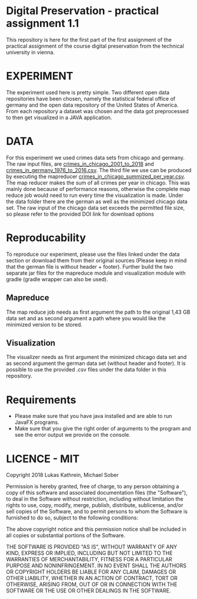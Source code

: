 # Digital Preservation - practical assignment 1.1

This repository is here for the first part of the first assignment of the practical assignment of the course digital preservation from the technical university in vienna.

# EXPERIMENT
The experiment used here is pretty simple. Two different open data repositories have been chosen, namely the statistical federal office of germany and the open data repository of the United States of America. From each repository a dataset was chosen and the data got preprocessed to then get visualized in a JAVA application. 


# DATA
For this experiment we used crimes data sets from chicago and germany. The raw input files, are  [crimes_in_chicago_2001_to_2018](https://doi.org/10.5281/zenodo.1205219) and   [crimes_in_germany_1976_to_2016.csv](https://zenodo.org/record/1205342). The third file we use can be produced by executing the mapreducer [crimes_in_chicago_summized_per_year.csv](https://zenodo.org/record/1205333). The map reducer makes the sum of all crimes per year in chicago. This was mainly done because of performance reasons, otherwise the complete map reduce job would need to run every time the visualization is made. Under the data folder there are the german as well as the minimized chicago data set. The raw input of the chicago data set exceeds the permitted file size, so please refer to the provided DOI link for download options

# Reproducability
To reproduce our experiment, please use the files linked under the data section or download them from their original sources (Please keep in mind that the german file is without header + footer). Further build the two separate jar files for the mapreduce module and visualization module with gradle (gradle wrapper can also be used).

## Mapreduce
The map reduce job needs as first argument the path to the original 1,43 GB data set and as second argument a path where you would like the minimized version to be stored.

## Visualization
The visualizer needs as first argument the minimized chicago data set and as second argument the german data set (without header and footer). It is possible to use the provided .csv files under the data folder in this repository.


# Requirements
* Please make sure that you have java installed and are able to run JavaFX programs.
* Make sure that you give the right order of arguments to the program and see the error output we provide on the console.  

# LICENCE - MIT

Copyright 2018 Lukas Kathrein, Michael Sober

Permission is hereby granted, free of charge, to any person obtaining a copy of this software and associated documentation files (the "Software"), to deal in the Software without restriction, including without limitation the rights to use, copy, modify, merge, publish, distribute, sublicense, and/or sell copies of the Software, and to permit persons to whom the Software is furnished to do so, subject to the following conditions:

The above copyright notice and this permission notice shall be included in all copies or substantial portions of the Software.

THE SOFTWARE IS PROVIDED "AS IS", WITHOUT WARRANTY OF ANY KIND, EXPRESS OR IMPLIED, INCLUDING BUT NOT LIMITED TO THE WARRANTIES OF MERCHANTABILITY, FITNESS FOR A PARTICULAR PURPOSE AND NONINFRINGEMENT. IN NO EVENT SHALL THE AUTHORS OR COPYRIGHT HOLDERS BE LIABLE FOR ANY CLAIM, DAMAGES OR OTHER LIABILITY, WHETHER IN AN ACTION OF CONTRACT, TORT OR OTHERWISE, ARISING FROM, OUT OF OR IN CONNECTION WITH THE SOFTWARE OR THE USE OR OTHER DEALINGS IN THE SOFTWARE.